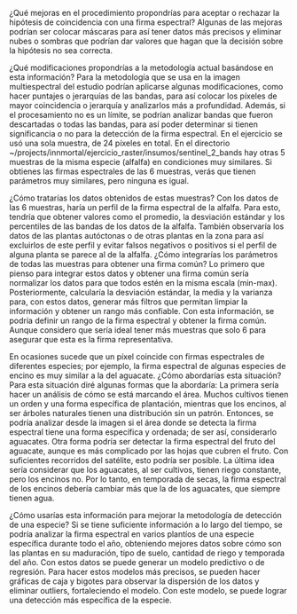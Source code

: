 ¿Qué mejoras en el procedimiento propondrías para aceptar o rechazar la hipótesis de coincidencia con una firma espectral?
Algunas de las mejoras podrían ser colocar máscaras para así tener datos más precisos y eliminar nubes o sombras que podrían dar valores que hagan que la decisión sobre la hipótesis no sea correcta.

¿Qué modificaciones propondrías a la metodología actual basándose en esta información?
Para la metodología que se usa en la imagen multiespectral del estudio podrían aplicarse algunas modificaciones, como hacer puntajes o jerarquías de las bandas, para así colocar los píxeles de mayor coincidencia o jerarquía y analizarlos más a profundidad. Además, si el procesamiento no es un límite, se podrían analizar bandas que fueron descartadas o todas las bandas, para así poder determinar si tienen significancia o no para la detección de la firma espectral.
 En el ejercicio se usó una sola muestra, de 24 píxeles en total. En el directorio ~/projects/innmortal/ejercicio_raster/insumos/sentinel_2_bands hay otras 5 muestras de la misma especie (alfalfa) en condiciones muy similares. Si obtienes las firmas espectrales de las 6 muestras, verás que tienen parámetros muy similares, pero ninguna es igual.

¿Cómo tratarías los datos obtenidos de estas muestras?
Con los datos de las 6 muestras, haría un perfil de la firma espectral de la alfalfa. Para esto, tendría que obtener valores como el promedio, la desviación estándar y los percentiles de las bandas de los datos de la alfalfa. También observaría los datos de las plantas autóctonas o de otras plantas en la zona para así excluirlos de este perfil y evitar falsos negativos o positivos si el perfil de alguna planta se parece al de la alfalfa.
 ¿Cómo integrarías los parámetros de todas las muestras para obtener una firma común?
Lo primero que pienso para integrar estos datos y obtener una firma común sería normalizar los datos para que todos estén en la misma escala (min-max). Posteriormente, calcularía la desviación estándar, la media y la varianza para, con estos datos, generar más filtros que permitan limpiar la información y obtener un rango más confiable. Con esta información, se podría definir un rango de la firma espectral y obtener la firma común. Aunque considero que sería ideal tener más muestras que solo 6 para asegurar que esta es la firma representativa.

En ocasiones sucede que un píxel coincide con firmas espectrales de diferentes especies; por ejemplo, la firma espectral de algunas especies de encino es muy similar a la del aguacate.
¿Cómo abordarías esta situación?
Para esta situación diré algunas formas que la abordaría: La primera sería hacer un análisis de cómo se está marcando el área. Muchos cultivos tienen un orden y una forma específica de plantación, mientras que los encinos, al ser árboles naturales tienen una distribución sin un patrón. Entonces, se podría analizar desde la imagen si el área donde se detecta la firma espectral tiene una forma específica y ordenada; de ser así, considerarlo aguacates.
Otra forma podría ser detectar la firma espectral del fruto del aguacate, aunque es más complicado por las hojas que cubren el fruto. Con suficientes recorridos del satélite, esto podría ser posible.
La última idea sería considerar que los aguacates, al ser cultivos, tienen riego constante, pero los encinos no. Por lo tanto, en temporada de secas, la firma espectral de los encinos debería cambiar más que la de los aguacates, que siempre tienen agua.

¿Cómo usarías esta información para mejorar la metodología de detección de una especie?
Si se tiene suficiente información a lo largo del tiempo, se podría analizar la firma espectral en varios plantíos de una especie específica durante todo el año, obteniendo mejores datos sobre cómo son las plantas en su maduración, tipo de suelo, cantidad de riego y temporada del año. Con estos datos se puede generar un modelo predictivo o de regresión. Para hacer estos modelos más precisos, se pueden hacer gráficas de caja y bigotes para observar la dispersión de los datos y eliminar outliers, fortaleciendo el modelo. Con este modelo, se puede lograr una detección más específica de la especie.
